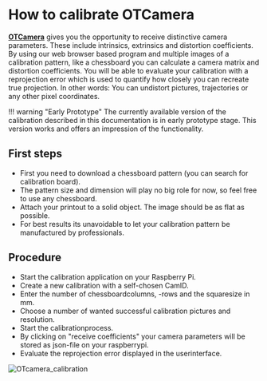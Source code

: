 # How to calibrate OTCamera

[**OTCamera**](https://github.com/OpenTrafficCam/OTCamera) gives you the opportunity to receive distinctive camera parameters.
These include intrinsics, extrinsics and distortion coefficients.
By using our web browser based program and multiple images of a calibration pattern,
like a chessboard you can calculate a camera matrix and distortion coefficients.
You will be able to evaluate your calibration with a reprojection error which is used to quantify how closely you can recreate true projection.
In other words: You can undistort pictures, trajectories or any other pixel coordinates.

!!! warning "Early Prototype"
    The currently available version of the calibration described in this documentation is in early prototype stage.
    This version works and offers an impression of the functionality.  

## First steps

* First you need to download a chessboard pattern (you can search for calibration board).
* The pattern size and dimension will play no big role for now, so feel free to use any chessboard.
* Attach your printout to a solid object. The image should be as flat as possible.
* For best results its unavoidable to let your calibration pattern be manufactured by professionals.

## Procedure

* Start the calibration application on your Raspberry Pi.
* Create a new calibration with a self-chosen CamID.
* Enter the number of chessboardcolumns, -rows and the squaresize in mm.
* Choose a number of wanted successful calibration pictures and resolution.
* Start the calibrationprocess.
* By clicking on "receive coefficients" your camera parameters will be stored as json-file on your raspberrypi.
* Evaluate the reprojection error displayed in the userinterface.

![OTcamera_calibration](OTcamera_calibration.gif)
